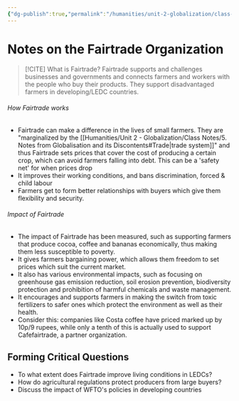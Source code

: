```yaml
---
{"dg-publish":true,"permalink":"/humanities/unit-2-globalization/class-notes/11-fairtrade-organization/","dgHomeLink":true,"dgPassFrontmatter":false}
---
```


# Notes on the Fairtrade Organization

> [!CITE] What is Fairtrade?
> Fairtrade supports and challenges businesses and governments and connects farmers and workers with the people who buy their products.
> They support disadvantaged farmers in developing/LEDC countries.

###### How Fairtrade works
- Fairtrade can make a difference in the lives of small farmers. They are "marginalized by the [[Humanities/Unit 2 - Globalization/Class Notes/5. Notes from Globalisation and its Discontents#Trade|trade system]]" and thus Fairtrade sets prices that cover the cost of producing a certain crop, which can avoid farmers falling into debt. This can be a 'safety net' for when prices drop
- It improves their working conditions, and bans discrimination, forced & child labour
- Farmers get to form better relationships with buyers which give them flexibility and security.

###### Impact of Fairtrade
- The impact of Fairtrade has been measured, such as supporting farmers that produce cocoa, coffee and bananas economically, thus making them less susceptible to poverty.
- It gives farmers bargaining power, which allows them freedom to set prices which suit the current market.
- It also has various environmental impacts, such as focusing on greenhouse gas emission reduction, soil erosion prevention, biodiversity protection and prohibition of harmful chemicals and waste management.
- It encourages and supports farmers in making the switch from toxic fertilizers to safer ones which protect the environment as well as their health.
- Consider this: companies like Costa coffee have priced marked up by 10p/9 rupees, while only a tenth of this is actually used to support Cafefairtrade, a partner organization. 

## Forming Critical Questions
- To what extent does Fairtrade improve living conditions in LEDCs?
- How do agricultural regulations protect producers from large buyers?
- Discuss the impact of WFTO's policies in developing countries